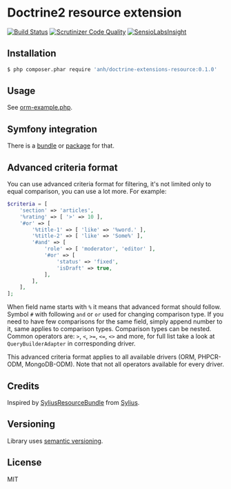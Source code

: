 # Doctrine2 resource extension

[![Build Status](https://travis-ci.org/hilobok/doctrine-extensions-resource.svg?branch=master)](https://travis-ci.org/hilobok/doctrine-extensions-resource) [![Scrutinizer Code Quality](https://scrutinizer-ci.com/g/hilobok/doctrine-extensions-resource/badges/quality-score.png?b=master)](https://scrutinizer-ci.com/g/hilobok/doctrine-extensions-resource/?branch=master) [![SensioLabsInsight](https://insight.sensiolabs.com/projects/f28bcb37-fdb1-4ec9-85b9-d9079d05552d/mini.png)](https://insight.sensiolabs.com/projects/f28bcb37-fdb1-4ec9-85b9-d9079d05552d)

## Installation
```bash
$ php composer.phar require 'anh/doctrine-extensions-resource:0.1.0'
```
## Usage
See [orm-example.php](https://github.com/hilobok/doctrine-extensions-resource/blob/master/orm-example.php).

## Symfony integration
There is a [bundle](https://github.com/hilobok/AnhDoctrineResourceBundle) or [package](https://packagist.org/packages/anh/doctrine-resource-bundle) for that.

## Advanced criteria format
You can use advanced criteria format for filtering, it's not limited only to equal comparison, you can use a lot more. For example:

```php
$criteria = [
    'section' => 'articles',
    '%rating' => [ '>' => 10 ],
    '#or' => [
        '%title-1' => [ 'like' => '%word.' ],
        '%title-2' => [ 'like' => 'Some%' ],
        '#and' => [
            'role' => [ 'moderator', 'editor' ],
            '#or' => [
                'status' => 'fixed',
                'isDraft' => true,
            ],
        ],
    ],
];
```

When field name starts with `%` it means that advanced format should follow. Symbol `#` with following `and` or `or` used for changing comparison type.
If you need to have few comparisons for the same field, simply append number to it, same applies to comparison types. Comparison types can be nested.
Common operators are: `>`, `<`, `>=`, `<=`, `<>` and more, for full list take a look at `QueryBuilderAdapter` in corresponding driver.

This advanced criteria format applies to all available drivers (ORM, PHPCR-ODM, MongoDB-ODM). Note that not all operators available for every driver.

## Credits
Inspired by [SyliusResourceBundle](https://github.com/Sylius/SyliusResourceBundle) from [Sylius](http://sylius.org).

## Versioning
Library uses [semantic versioning](http://semver.org/).

## License
MIT
